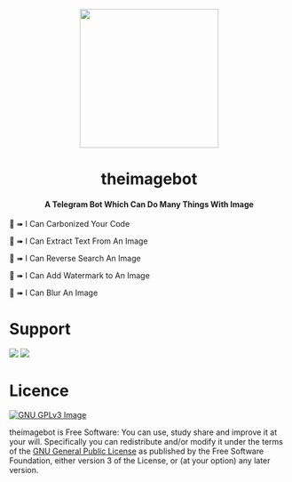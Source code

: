 <p align="center"><a href="https://telegram.org/"><img src="https://telegram.org/img/t_logo.svg?1" width="250"></a></p> 
<h1 align="center">theimagebot</h1>

<h4 align="center">A Telegram Bot Which Can Do Many Things With Image</h4>

<p>💫 ➠ I Can Carbonized Your Code </p>
<p>💫 ➠ I Can Extract Text From An Image</p>
<p>💫 ➠ I Can Reverse Search An Image</p>
<p>💫 ➠ I Can Add Watermark to An Image</p>
<p>💫 ➠ I Can Blur An Image</p>

# Support

<a href="https://t.me/theostrich"><img src="https://img.shields.io/badge/Join-Telegram%20Channel-red.svg?logo=Telegram"></a>
<a href="https://t.me/ostrichdiscussion"><img src="https://img.shields.io/badge/Join-Telegram%20Group-blue.svg?logo=telegram"></a>

# Licence
[![GNU GPLv3 Image](https://www.gnu.org/graphics/gplv3-127x51.png)](http://www.gnu.org/licenses/gpl-3.0.en.html)  

theimagebot is Free Software: You can use, study share and improve it at your
will. Specifically you can redistribute and/or modify it under the terms of the
[GNU General Public License](https://www.gnu.org/licenses/gpl.html) as
published by the Free Software Foundation, either version 3 of the License, or
(at your option) any later version. 
